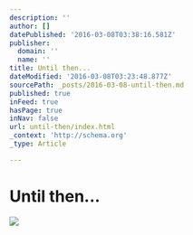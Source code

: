 ```yaml
---
description: ''
author: []
datePublished: '2016-03-08T03:38:16.581Z'
publisher:
  domain: ''
  name: ''
title: Until then...
dateModified: '2016-03-08T03:23:48.877Z'
sourcePath: _posts/2016-03-08-until-then.md
published: true
inFeed: true
hasPage: true
inNav: false
url: until-then/index.html
_context: 'http://schema.org'
_type: Article

---
```

# Until then...
![](https://the-grid-user-content.s3-us-west-2.amazonaws.com/caf55de4-ea70-4e05-b0a6-1c2b586a65dd.png)
